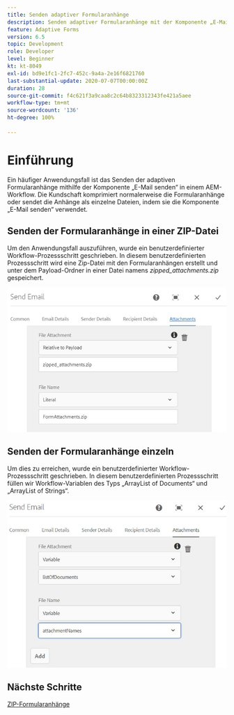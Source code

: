 ```yaml
---
title: Senden adaptiver Formularanhänge
description: Senden adaptiver Formularanhänge mit der Komponente „E-Mail senden“
feature: Adaptive Forms
version: 6.5
topic: Development
role: Developer
level: Beginner
kt: kt-8049
exl-id: bd9e1fc1-2fc7-452c-9a4a-2e16f6821760
last-substantial-update: 2020-07-07T00:00:00Z
duration: 28
source-git-commit: f4c621f3a9caa8c2c64b8323312343fe421a5aee
workflow-type: tm+mt
source-wordcount: '136'
ht-degree: 100%

---
```


# Einführung



Ein häufiger Anwendungsfall ist das Senden der adaptiven Formularanhänge mithilfe der Komponente „E-Mail senden“ in einem AEM-Workflow.
Die Kundschaft komprimiert normalerweise die Formularanhänge oder sendet die Anhänge als einzelne Dateien, indem sie die Komponente „E-Mail senden“ verwendet.

## Senden der Formularanhänge in einer ZIP-Datei

Um den Anwendungsfall auszuführen, wurde ein benutzerdefinierter Workflow-Prozessschritt geschrieben. In diesem benutzerdefinierten Prozessschritt wird eine Zip-Datei mit den Formularanhängen erstellt und unter dem Payload-Ordner in einer Datei namens *zipped_attachments.zip* gespeichert.

![send-form-attachments](assets/send-form-attachments.JPG)

## Senden der Formularanhänge einzeln

Um dies zu erreichen, wurde ein benutzerdefinierter Workflow-Prozessschritt geschrieben. In diesem benutzerdefinierten Prozessschritt füllen wir Workflow-Variablen des Typs „ArrayList of Documents“ und „ArrayList of Strings“.

![send-list-of-documents](assets/send-list-of-documents.JPG)

## Nächste Schritte

[ZIP-Formularanhänge](./custom-process-step.md)
